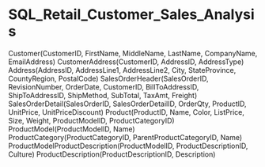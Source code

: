 # SQL_Retail_Customer_Sales_Analysis
 
Customer(CustomerID, FirstName, MiddleName, LastName, CompanyName, EmailAddress)
CustomerAddress(CustomerID, AddressID, AddressType)
Address(AddressID, AddressLine1, AddressLine2, City, StateProvince, CountyRegion, PostalCode)
SalesOrderHeader(SalesOrderID, RevisionNumber, OrderDate, CustomerID, BillToAddressID, ShipToAddressID, ShipMethod, SubTotal, TaxAmt, Freight)
SalesOrderDetail(SalesOrderID, SalesOrderDetailID, OrderQty, ProductID, UnitPrice, UnitPriceDiscount)
Product(ProductID, Name, Color, ListPrice, Size, Weight, ProductModelID, ProductCategoryID)
ProductModel(ProductModelID, Name)
ProductCategory(ProductCategoryID, ParentProductCategoryID, Name)
ProductModelProductDescription(ProductModelID, ProductDescriptionID, Culture)
ProductDescription(ProductDescriptionID, Description) 

